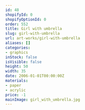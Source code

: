 ```yaml
---
id: 48
shopifyId: 0
shopifyOptionId: 0
order: 552
title: Girl with umbrella
slug: girl-with-umbrella
url: art-works/girl-with-umbrella
aliases: []
categories:
- graphics
inStock: false
isVisible: false
height: 50
width: 35
date: 2006-01-01T00:00:00Z
materials:
- paper
- acrylic
price: -1
mainImage: girl_with_umbrella.jpg
---
```

